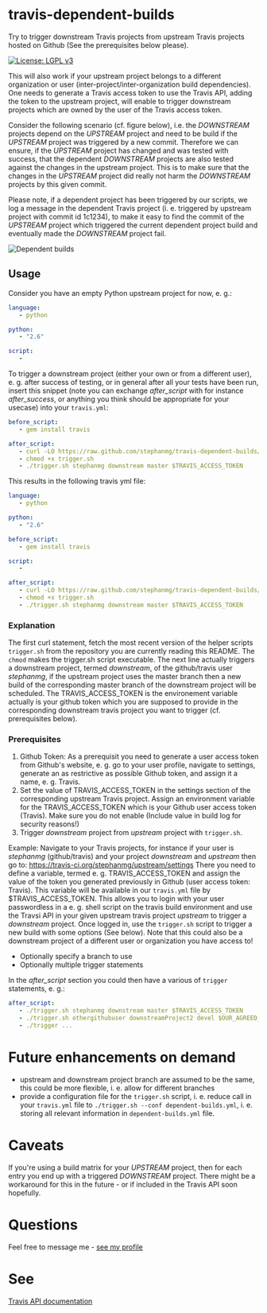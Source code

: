 # travis-dependent-builds

Try to trigger downstream Travis projects from upstream Travis projects
hosted on Github (See the prerequisites below please).

[![License: LGPL v3](https://img.shields.io/badge/License-LGPL%20v3-blue.svg)](https://www.gnu.org/licenses/lgpl-3.0)

This will also work if your upstream project belongs to a different
organization or user (inter-project/inter-organization build dependencies).
One needs to generate a Travis access token to use the Travis API, adding
the token to the upstream project, will enable to trigger downstream projects
which are owned by the user of the Travis access token.

Consider the following scenario (cf. figure below), i.e. the *DOWNSTREAM* 
projects depend on the *UPSTREAM* project and need to be build if the
*UPSTREAM* project was triggered by a new commit. Therefore we
can ensure, if the *UPSTREAM* project has changed and was tested
with success, that the dependent *DOWNSTREAM* projects are also
tested against the changes in the upstream project. This is to 
make sure that the changes in the *UPSTREAM* project  did really not
 harm the *DOWNSTREAM* projects by this given commit.

Please note, if a dependent project has been triggered by our
scripts, we log a message in the dependent Travis project (i. e.
triggered by upstream project with commit id 1c1234), to make it easy 
to find the commit of the *UPSTREAM* project which triggered the current
dependent project build and eventually made the *DOWNSTREAM* project fail.

![Dependent builds](/data/img/travis-dependent-builds.png)

## Usage
Consider you have an empty Python upstream project for now, e. g.:

```yml
language: 
   - python

python:
   - "2.6"

script:
   -
```

To trigger a downstream project (either your own or from a different user),
e. g. after success of testing, or in general after all your tests have been run, 
insert this snippet (note you can exchange *after_script* with for instance *after_success*, 
or anything you think should be appropriate for your usecase) into your `travis.yml`:

```yml
before_script:
   - gem install travis

after_script:
   - curl -LO https://raw.github.com/stephanmg/travis-dependent-builds/master/trigger.sh
   - chmod +x trigger.sh
   - ./trigger.sh stephanmg downstream master $TRAVIS_ACCESS_TOKEN 
```

This results in the following travis yml file:
```yml
language: 
   - python

python:
   - "2.6"

before_script:
   - gem install travis

script:
   -

after_script:
   - curl -LO https://raw.github.com/stephanmg/travis-dependent-builds/master/trigger.sh
   - chmod +x trigger.sh
   - ./trigger.sh stephanmg downstream master $TRAVIS_ACCESS_TOKEN 
```

### Explanation
The first curl statement, fetch the most recent version of the helper scripts
`trigger.sh` from the repository you are currently reading this README. 
The `chmod` makes the trigger.sh script executable.
The next line actually triggers a downstream project, termed *downstream*, 
of the github/travis user *stephanmg*, if the upstream project uses the 
master branch then a new build of the corresponding master branch of 
the downstream project will be scheduled. The TRAVIS_ACCESS_TOKEN
is the environement variable actually is your github token which you are
supposed to provide in the corresponding downstream travis project you want
to trigger (cf. prerequisites below).

### Prerequisites

1. Github Token: As a prerequisit you need to generate a user access token from Github's website,
e. g. go to your user profile, navigate to settings, generate an
as restrictive as possible Github token, and assign it a name, e. g. Travis.
2. Set the value of TRAVIS_ACCESS_TOKEN in the settings section of the corresponding upstream Travis project.
Assign an environment variable for the TRAVIS_ACCESS_TOKEN which is your Github user access token (Travis).
Make sure you do not enable (Include value in build log for security reasons!)
3. Trigger *downstream* project from *upstream* project with `trigger.sh`.

Example:
Navigate to your Travis projects, for instance if your user is
*stephanmg* (github/travis) and your project *downstream* and *upstream* then go to:
https://travis-ci.org/stephanmg/upstream/settings
There you need to define a variable, termed e. g. TRAVIS_ACCESS_TOKEN
and assign the value of the token you generated previously in Github (user access token: Travis). 
This variable will be available in our `travis.yml` file by $TRAVIS_ACCESS_TOKEN.
This allows you to login with your user passwordless in a e. g. shell script on the
travis build environment and use the Travsi API in your given upstream travis project *upstream*
to trigger a *downstream* project.
Once logged in, use the `trigger.sh` script to trigger a new build with some options (See below).
Note that this could also be a downstream project of a different user or organization you have access to!
* Optionally specify a branch to use
* Optionally multiple trigger statements

In the *after_script* section you could then have a various of `trigger`
statements, e. g.:

```yml
after_script:
   - ./trigger.sh stephanmg downstream master $TRAVIS_ACCESS_TOKEN 
   - ./trigger.sh othergithubuser downstreamProject2 devel $OUR_AGREED_ACCESS_TOKEN_VAR
   - ./trigger ...
```

# Future enhancements on demand
* upstream and downstream project branch are assumed to be the same, this could be more
flexible, i. e. allow for different branches
* provide a configuration file for the `trigger.sh` script, i. e. reduce call in your
`travis.yml` file to `./trigger.sh --conf dependent-builds.yml`, i. e. storing all relevant
information in `dependent-builds.yml` file.

# Caveats
If you're using a build matrix for your *UPSTREAM* project, then for each entry
you end up with a triggered *DOWNSTREAM* project. There might be a workaround for
this in the future - or if included in the Travis API soon hopefully.

# Questions
Feel free to message me - [see my profile](https://github.com/stephanmg)

# See 
[Travis API documentation](https://docs.travis-ci.com/user/triggering-builds/)
